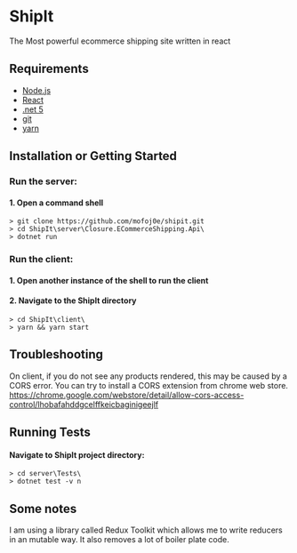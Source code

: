 # ShipIt

The Most powerful ecommerce shipping site written in react

## Requirements

+ [Node.js](https://nodejs.org/)
+ [React](https://facebook.github.io/react/)
+ [.net 5](https://dotnet.microsoft.com/download/dotnet/5.0)
+ [git](https://git-scm.com/downloads)
+ [yarn](https://git-scm.com/downloads)

## Installation or Getting Started

### Run the server:
#### 1. Open a command shell
    > git clone https://github.com/mofoj0e/shipit.git
    > cd ShipIt\server\Closure.ECommerceShipping.Api\
    > dotnet run

### Run the client:
#### 1. Open another instance of the shell to run the client
#### 2. Navigate to the ShipIt directory
    > cd ShipIt\client\
    > yarn && yarn start


## Troubleshooting
On client, if you do not see any products rendered, this may be caused by a CORS error. You can try to install a CORS extension from chrome web store.
https://chrome.google.com/webstore/detail/allow-cors-access-control/lhobafahddgcelffkeicbaginigeejlf

## Running Tests

#### Navigate to ShipIt project directory:
    > cd server\Tests\
    > dotnet test -v n

## Some notes

I am using a library called Redux Toolkit which allows me to write reducers in an mutable way. It also removes a lot of boiler plate code.
